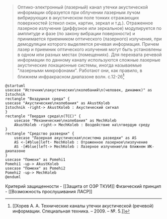 
>Оптико-электронный (лазерный) канал утечки акустической информации образуется при облучении лазерным лучом вибрирующих в акустическом поле тонких отражающих поверхностей (стекол окон, картин, зеркал и т.д.). Отраженное лазерное излучение (диффузное или зеркальное) модулируется по амплитуде и фазе (по закону вибрации поверхности) и принимается приемником оптического (лазерного) излучения, при демодуляции которого выделяется речевая информация. Причем лазер и приемник оптического излучения могут быть установлены в одном или разных местах (помещениях). Для перехвата речевой информации по данному каналу используются сложные лазерные акустические локационные системы, иногда называемые "лазерными микрофонами". Работают они, как правило, в ближнем инфракрасном диапазоне волн.
>с.12-26[^1]


```plantuml
@startuml
usecase "Источник\nакустических\nколебаний\n(человек, динамик)" as Istochnik
rectangle "Воздушная среда" {
usecase "Акустические\nколебания" as AkustKoleb
Istochnik -right-> AkustKoleb : Акустический сигнал
}
rectangle "Твердая среда\n(ТСС)" {
	usecase "Механические\nколебания" as MechKoleb
	AkustKoleb -right-> MechKoleb : Воздействие на\nтвердую среду
}
rectangle "Средство разведки" {
	usecase "Лазерная акустическая\nсистема разведки" as AS
	AS <-[#blue]left- MechKoleb : Отраженное лазерное\nизлучение
	AS -[#blue]left-> MechKoleb : Лазерное излучение\nв ближнем ИК-диапазоне
}
usecase "Помехи" as Pomehi1
Pomehi1 -up-> AkustKoleb
usecase "Помехи" as Pomehi2
Pomehi2 -up-> MechKoleb
@enduml
```

Критерий защищенности - [[Защита от ОЭР ТКУИ]]
Физический принцип - [[Возможность прослушивания ЛАСР]]

[^1]:[[Хорев А. А. Технические каналы утечки акустической (речевой) информации. Специальная техника. – 2009. – №. 5.]]

